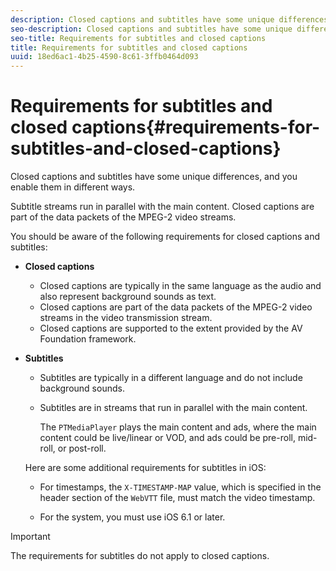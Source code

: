 ```yaml
---
description: Closed captions and subtitles have some unique differences, and you enable them in different ways.
seo-description: Closed captions and subtitles have some unique differences, and you enable them in different ways.
seo-title: Requirements for subtitles and closed captions
title: Requirements for subtitles and closed captions
uuid: 18ed6ac1-4b25-4590-8c61-3ffb0464d093
---
```


# Requirements for subtitles and closed captions{#requirements-for-subtitles-and-closed-captions}

Closed captions and subtitles have some unique differences, and you enable them in different ways.

Subtitle streams run in parallel with the main content. Closed captions are part of the data packets of the MPEG-2 video streams.

You should be aware of the following requirements for closed captions and subtitles:

* **Closed captions**

    * Closed captions are typically in the same language as the audio and also represent background sounds as text. 
    * Closed captions are part of the data packets of the MPEG-2 video streams in the video transmission stream. 
    * Closed captions are supported to the extent provided by the AV Foundation framework.

* **Subtitles**

    * Subtitles are typically in a different language and do not include background sounds. 
    * Subtitles are in streams that run in parallel with the main content.

      The `PTMediaPlayer` plays the main content and ads, where the main content could be live/linear or VOD, and ads could be pre-roll, mid-roll, or post-roll.

  Here are some additional requirements for subtitles in iOS:

    * For timestamps, the `X-TIMESTAMP-MAP` value, which is specified in the header section of the `WebVTT` file, must match the video timestamp. 
    
    * For the system, you must use iOS 6.1 or later.

>[!IMPORTANT]
>
>The requirements for subtitles do not apply to closed captions.

